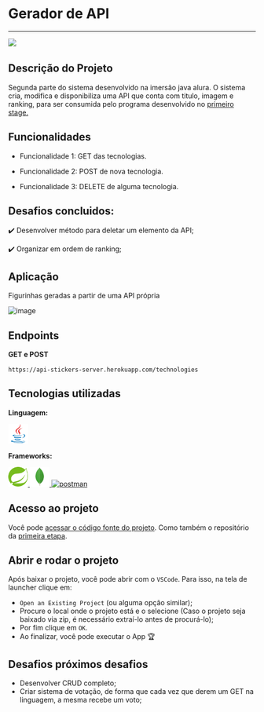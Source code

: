 # Gerador de API
<hr>
   <img src="http://img.shields.io/static/v1?label=STATUS&message=CONCLUIDO&color=RED&style=for-the-badge"/>
   
## Descrição do Projeto
Segunda parte do sistema desenvolvido na imersão java alura. O sistema cria, modifica e disponibiliza uma API que conta com titulo, imagem e ranking, para ser consumida pelo
programa desenvolvido no [primeiro stage.](https://github.com/RonaldAG/alura-stickers-api-1)

## Funcionalidades
- Funcionalidade 1: GET das tecnologias.

- Funcionalidade 2: POST de nova tecnologia.

- Funcionalidade 3: DELETE de alguma tecnologia.

## Desafios concluidos:
:heavy_check_mark: Desenvolver método para deletar um elemento da API;

:heavy_check_mark: Organizar em ordem de ranking;

## Aplicação

Figurinhas geradas a partir de uma API própria 

![image](https://user-images.githubusercontent.com/84423626/180677801-db64ae62-d24b-43aa-9be2-c8d7ba355d37.png)


## Endpoints
<strong> GET e POST </strong> <br>
    
    https://api-stickers-server.herokuapp.com/technologies
    
    
## Tecnologias utilizadas

<strong> Linguagem: </strong> <br>

<a href="https://www.java.com" target="_blank"> <img src="https://raw.githubusercontent.com/devicons/devicon/master/icons/java/java-original.svg" alt="java" width="40" height="40"/> </a>

<strong> Frameworks: </strong> <br>

<a href="https://spring.io.com" target="_blank"> <img src="https://raw.githubusercontent.com/devicons/devicon/master/icons/spring/spring-original.svg" alt="spring" width="40" height="40"/>  </a>
<a href="https://www.mongodb.com/" target="_blank"> <img src="https://raw.githubusercontent.com/devicons/devicon/master/icons/mongodb/mongodb-original.svg" alt="mongodb" width="40" height="40"/>  </a>
<a href="https://www.postman.com/" target="_blank"> <img src="https://www.logolynx.com/images/logolynx/84/84b61060699fcac2ac5e915d71ea8567.jpeg" alt="postman" width="40" height="40"/>  </a>


## Acesso ao projeto

Você pode [acessar o código fonte do projeto](https://github.com/RonaldAG/alura-stickers-api-2/tree/main/src/main/java/com/alura/technologiesapi).
Como também o repositório da [primeira etapa](https://github.com/RonaldAG/alura-stickers-api-1).

## Abrir e rodar o projeto

Após baixar o projeto, você pode abrir com o `VSCode`. Para isso, na tela de launcher clique em:

- `Open an Existing Project` (ou alguma opção similar);
- Procure o local onde o projeto está e o selecione (Caso o projeto seja baixado via zip, é necessário extraí-lo antes de procurá-lo);
- Por fim clique em `OK`.
- Ao finalizar, você pode executar o App 🏆


## Desafios próximos desafios

- Desenvolver CRUD completo;
- Criar sistema de votação, de forma que cada vez que derem um GET na linguagem, a mesma recebe um voto;
